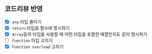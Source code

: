 ## 코드리뷰 반영

- [x] `any` 타입 줄이기
- [x] `return` 타입을 함수에 명시하기
- [x] `Array`등의 타입을 사용할 때 어떤 타입을 포함한 배열인지도 같이 명시하기
- [ ] `Function` 타입 고치기
- [x] `Function overload` 고치기
